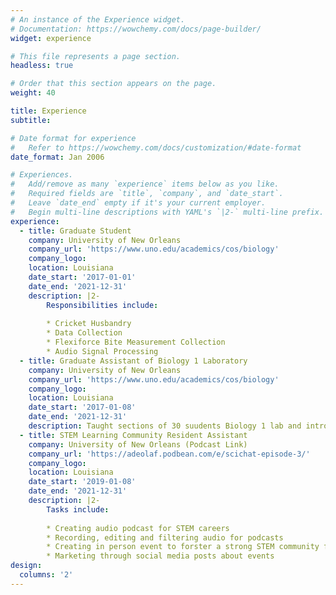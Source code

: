 ```yaml
---
# An instance of the Experience widget.
# Documentation: https://wowchemy.com/docs/page-builder/
widget: experience

# This file represents a page section.
headless: true

# Order that this section appears on the page.
weight: 40

title: Experience
subtitle:

# Date format for experience
#   Refer to https://wowchemy.com/docs/customization/#date-format
date_format: Jan 2006

# Experiences.
#   Add/remove as many `experience` items below as you like.
#   Required fields are `title`, `company`, and `date_start`.
#   Leave `date_end` empty if it's your current employer.
#   Begin multi-line descriptions with YAML's `|2-` multi-line prefix.
experience:
  - title: Graduate Student
    company: University of New Orleans
    company_url: 'https://www.uno.edu/academics/cos/biology'
    company_logo: 
    location: Louisiana
    date_start: '2017-01-01'
    date_end: '2021-12-31'
    description: |2-
        Responsibilities include:
        
        * Cricket Husbandry
        * Data Collection 
        * Flexiforce Bite Measurement Collection
        * Audio Signal Processing 
  - title: Graduate Assistant of Biology 1 Laboratory 
    company: University of New Orleans
    company_url: 'https://www.uno.edu/academics/cos/biology'
    company_logo: 
    location: Louisiana
    date_start: '2017-01-08'
    date_end: '2021-12-31'
    description: Taught sections of 30 suudents Biology 1 lab and introduced various laboratory techniques to freshmen.
  - title: STEM Learning Community Resident Assistant 
    company: University of New Orleans (Podcast Link)
    company_url: 'https://adeolaf.podbean.com/e/scichat-episode-3/'
    company_logo: 
    location: Louisiana
    date_start: '2019-01-08'
    date_end: '2021-12-31'
    description: |2-
        Tasks include:
        
        * Creating audio podcast for STEM careers 
        * Recording, editing and filtering audio for podcasts 
        * Creating in person event to forster a strong STEM community for undergraduate students 
        * Marketing through social media posts about events
design:
  columns: '2'
---
```


